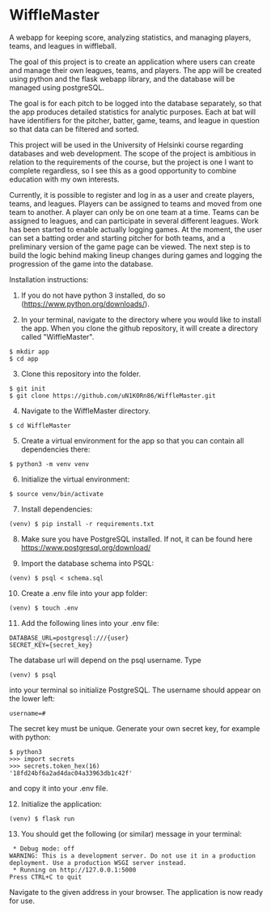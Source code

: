# WiffleMaster
A webapp for keeping score, analyzing statistics, and managing players, teams, and leagues in wiffleball.

The goal of this project is to create an application where users can create and manage their own leagues, teams, and players. The app will be created using python and the flask webapp library, and the database will be managed using postgreSQL.

The goal is for each pitch to be logged into the database separately, so that the app produces detailed statistics for analytic purposes. Each at bat will have identifiers for the pitcher, batter, game, teams, and league in question so that data can be filtered and sorted.

This project will be used in the University of Helsinki course regarding databases and web development. The scope of the project is ambitious in relation to the requirements of the course, but the project is one I want to complete regardless, so I see this as a good opportunity to combine education with my own interests.

Currently, it is possible to register and log in as a user and create players, teams, and leagues. Players can be assigned to teams and moved from one team to another. A player can only be on one team at a time. Teams can be assigned to leagues, and can participate in several different leagues. Work has been started to enable actually logging games. At the moment, the user can set a batting order and starting pitcher for both teams, and a preliminary version of the game page can be viewed. The next step is to build the logic behind making lineup changes during games and logging the progression of the game into the database.

Installation instructions:

1. If you do not have python 3 installed, do so (https://www.python.org/downloads/).

2. In your terminal, navigate to the directory where you would like to install the app. When you clone the github repository, it will create a directory called "WiffleMaster".

```
$ mkdir app
$ cd app
```

3. Clone this repository into the folder.

```
$ git init
$ git clone https://github.com/uN1K0Rn86/WiffleMaster.git
```

4. Navigate to the WiffleMaster directory.

```
$ cd WiffleMaster
```

5. Create a virtual environment for the app so that you can contain all dependencies there:

```
$ python3 -m venv venv
```

6. Initialize the virtual environment:

```
$ source venv/bin/activate
```

7. Install dependencies:

```
(venv) $ pip install -r requirements.txt
```

8. Make sure you have PostgreSQL installed. If not, it can be found here https://www.postgresql.org/download/

9. Import the database schema into PSQL:

```
(venv) $ psql < schema.sql
```

10. Create a .env file into your app folder:

```
(venv) $ touch .env
```

11. Add the following lines into your .env file:

```
DATABASE_URL=postgresql:///{user}
SECRET_KEY={secret_key}
```

The database url will depend on the psql username. Type

```
(venv) $ psql
```

into your terminal so initialize PostgreSQL. The username should appear on the lower left:

```
username=#
```

The secret key must be unique. Generate your own secret key, for example with python:

```
$ python3
>>> import secrets
>>> secrets.token_hex(16)
'18fd24bf6a2ad4dac04a33963db1c42f'
```

and copy it into your .env file.

12. Initialize the application:

```
(venv) $ flask run
```

13. You should get the following (or similar) message in your terminal:

```
 * Debug mode: off
WARNING: This is a development server. Do not use it in a production deployment. Use a production WSGI server instead.
 * Running on http://127.0.0.1:5000
Press CTRL+C to quit
```

Navigate to the given address in your browser. The application is now ready for use.